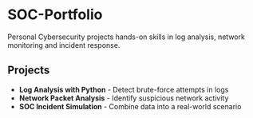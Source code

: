 # SOC-Portfolio
Personal Cybersecurity projects hands-on skills in log analysis, network monitoring and incident response.
## Projects
- **Log Analysis with Python** - Detect brute-force attempts in logs
- **Network Packet Analysis** - Identify suspicious network activity
- **SOC Incident Simulation** - Combine data into a real-world scenario
